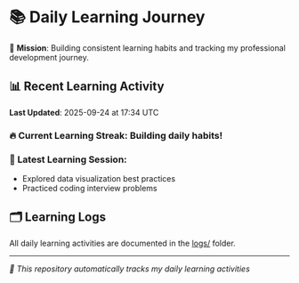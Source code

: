 # 📚 Daily Learning Journey

🎯 **Mission**: Building consistent learning habits and tracking my professional development journey.

## 📊 Recent Learning Activity

**Last Updated**: 2025-09-24 at 17:34 UTC

### 🔥 Current Learning Streak: Building daily habits!

### 📝 Latest Learning Session:
- Explored data visualization best practices
- Practiced coding interview problems

## 🗂️ Learning Logs

All daily learning activities are documented in the [logs/](./logs/) folder.

---
*🤖 This repository automatically tracks my daily learning activities*
